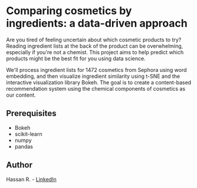 # Comparing cosmetics by ingredients: a data-driven approach
Are you tired of feeling uncertain about which cosmetic products to try? Reading ingredient lists at the back of the product can be overwhelming, especially if you're not a chemist. This project aims to help predict which products might be the best fit for you using data science.

We'll process ingredient lists for 1472 cosmetics from Sephora using word embedding, and then visualize ingredient similarity using t-SNE and the interactive visualization library Bokeh. The goal is to create a content-based recommendation system using the chemical components of cosmetics as our content.

## Prerequisites
- Bokeh
- scikit-learn
- numpy
- pandas

## Author
Hassan R. - [LinkedIn](https://www.linkedin.com/in/ihasanreza/)
